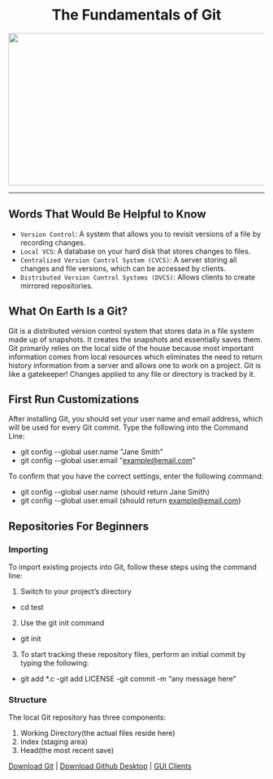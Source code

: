 <h1 align="center">The Fundamentals of Git</h1>

<p align="center">
  <img width="800" height="300" src="https://i.pinimg.com/600x315/2c/b6/70/2cb670b6ddd8922a1c1b2fee4f6f758c.jpg">
</p>
<hr>

## Words That Would Be Helpful to Know
- `Version Control`: A system that allows you to revisit versions of a file by recording changes.
- `Local VCS`: A database on your hard disk that stores changes to files.
- `Centralized Version Control System (CVCS)`: A server storing all changes and file versions, which can be accessed by clients.
- `Distributed Version Control Systems (DVCS)`: Allows clients to create mirrored repositories.

## What On Earth Is a Git?
Git is a distributed version control system that stores data in a file system made up of snapshots. It creates the snapshots and essentially saves them. Git primarily relies on the local side of the house because most important information comes from local resources which eliminates the need to return history information from a server and allows one to work on a project. Git is like a gatekeeper! Changes applied to any file or directory is tracked by it. 

## First Run Customizations
After installing Git, you should set your user name and email address, which will be used for every Git commit.
Type the following into the Command Line:
- git config --global user.name "Jane Smith"
- git config --global user.email "example@email.com"

To confirm that you have the correct settings, enter the following command:
- git config --global user.name (should return Jane Smith)
- git config --global user.email (should return example@email.com)

## Repositories For Beginners

### Importing
To import existing projects into Git, follow these steps using the command line:
1. Switch to your project’s directory
  - cd test
2. Use the git init command
  - git init
3. To start tracking these repository files, perform an initial commit by typing the following:
  - git add *.c
  -git add LICENSE
  -git commit -m “any message here”

### Structure
The local Git repository has three components:
1. Working Directory(the actual files reside here)
2. Index (staging area)
3. Head(the most recent save)


[Download Git](http://git-scm.com/download/win) | [Download Github Desktop](http://windows.github.com/) | [GUI Clients](https://git-scm.com/downloads/guis)
